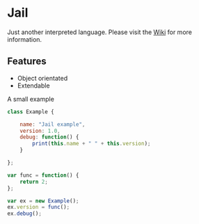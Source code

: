 # Jail

Just another interpreted language. Please visit the [Wiki](https://github.com/zarat/Jail/wiki) for more information.

## Features
* Object orientated
* Extendable

A small example
```Javascript
class Example {

    name: "Jail example",
    version: 1.0,
    debug: function() {
        print(this.name + " " + this.version);
    }

};

var func = function() {
    return 2;
};

var ex = new Example();
ex.version = func();
ex.debug();
```
